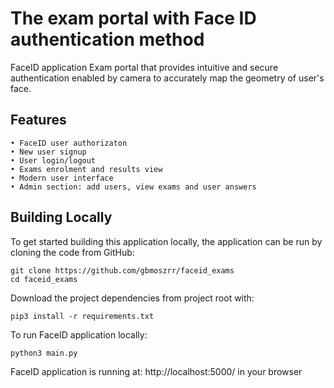 # The exam portal with Face ID authentication method
         
FaceID application Exam portal that provides intuitive and secure authentication enabled by camera to accurately map the geometry of user's face.

## Features
    • FaceID user authorizaton 
    • New user signup 
    • User login/logout 
    • Exams enrolment and results view
    • Modern user interface 
    • Admin section: add users, view exams and user answers

## Building Locally
To get started building this application locally, the application can be run by cloning the code from GitHub:
``` 
git clone https://github.com/gbmoszrr/faceid_exams
cd faceid_exams
``` 

Download the project dependencies from project root with:
``` 
pip3 install -r requirements.txt
``` 
To run FaceID application locally:
``` 
python3 main.py
``` 

FaceID application is running at: http://localhost:5000/ in your browser
